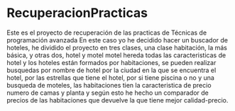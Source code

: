 # RecuperacionPracticas
Este es el proyecto de recuperación de las practicas de Técnicas de programación avanzada
En este caso yo he decidido hacer un buscador de hoteles, he dividido el proyecto en tres clases, una clase habitación, la más básica, y otras dos, hotel y motel motel hereda todas las caracteristicas de hotel y los hoteles están formados por habitaciones,  se pueden realizar busquedas por nombre de hotel por la ciudad en la que se encuentra el hotel, por las estrellas que tiene  el hotel, por si tiene piscina o no y una busqueda de moteles, las habitaciones tien la caracteristica de precio numero de camas y planta y según esto he hecho un comparador de precios de las habitaciones que devuelve la que tiene mejor calidad-precio.
